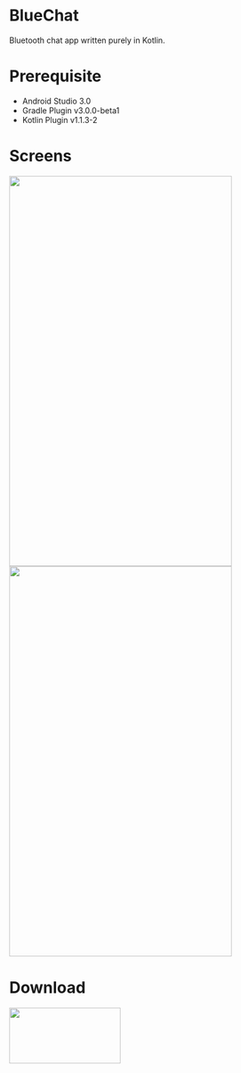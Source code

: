 # BlueChat
Bluetooth chat app written purely in Kotlin.

# Prerequisite

<ul>
<li>Android Studio 3.0</li>
<li>Gradle Plugin v3.0.0-beta1</li>
<li>Kotlin Plugin v1.1.3-2</li>
</ul>

# Screens

<img src="https://github.com/webianks/BlueChat/blob/master/screens/screen_one.png" align="left" height="700" width="400" >
<img src="https://github.com/webianks/BlueChat/blob/master/screens/screen_two.png" height="700" width="400" >


# Download

<a href="https://github.com/webianks/BlueChat/raw/master/screens/app-debug.apk"><img src="https://github.com/webianks/BlueChat/blob/master/screens/download.png" height="100" width="200"></a>

